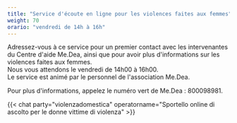 ```yaml
---
title: "Service d'écoute en ligne pour les violences faites aux femmes"
weight: 70
orario: "vendredi de 14h à 16h"
---
```


Adressez-vous à ce service pour un premier contact avec les intervenantes du Centre d'aide Me.Dea, ainsi que pour avoir plus d'informations sur les violences faites aux femmes.  
Nous vous attendons le vendredi de 14h00 à 16h00.  
Le service est animé par le personnel de l'association Me.Dea.  

Pour plus d'informations, appelez le numéro vert de Me.Dea : 800098981.

{{< chat party="violenzadomestica" operatorname="Sportello online di ascolto per le donne vittime di violenza" >}}
